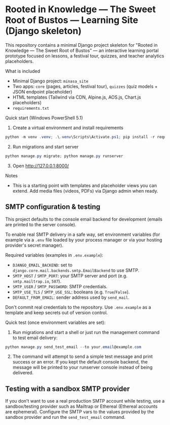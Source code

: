 # Rooted in Knowledge — The Sweet Root of Bustos — Learning Site (Django skeleton)

This repository contains a minimal Django project skeleton for "Rooted in Knowledge — The Sweet Root of Bustos" — an interactive learning portal prototype focused on lessons, a festival tour, quizzes, and teacher analytics placeholders.

What is included
- Minimal Django project: `minasa_site`
- Two apps: `core` (pages, articles, festival tour), `quizzes` (quiz models + JSON endpoint placeholder)
- HTML templates (Tailwind via CDN, Alpine.js, AOS.js, Chart.js placeholders)
- `requirements.txt`

Quick start (Windows PowerShell 5.1)

1) Create a virtual environment and install requirements

```powershell
python -m venv .venv; .\.venv\Scripts\Activate.ps1; pip install -r requirements.txt
```

2) Run migrations and start server

```powershell
python manage.py migrate; python manage.py runserver
```

3) Open http://127.0.0.1:8000/

Notes
- This is a starting point with templates and placeholder views you can extend. Add media files (videos, PDFs) via Django admin when ready.

SMTP configuration & testing
---------------------------

This project defaults to the console email backend for development (emails are printed to the server console).

To enable real SMTP delivery in a safe way, set environment variables (for example via a `.env` file loaded by your process manager or via your hosting provider's secret manager).

Required variables (examples in `.env.example`):

- `DJANGO_EMAIL_BACKEND`: set to `django.core.mail.backends.smtp.EmailBackend` to use SMTP.
- `SMTP_HOST` / `SMTP_PORT`: your SMTP server and port (e.g. `smtp.mailtrap.io`, `587`).
- `SMTP_USER` / `SMTP_PASSWORD`: SMTP credentials.
- `SMTP_USE_TLS` / `SMTP_USE_SSL`: booleans (e.g. `True`/`False`).
- `DEFAULT_FROM_EMAIL`: sender address used by `send_mail`.

Don't commit real credentials to the repository. Use `.env.example` as a template and keep secrets out of version control.

Quick test (once environment variables are set):

1. Run migrations and start a shell or just run the management command to test email delivery:

```powershell
python manage.py send_test_email --to your.email@example.com
```

2. The command will attempt to send a simple test message and print success or an error. If you kept the default console backend, the message will be printed to your runserver console instead of being delivered.

Testing with a sandbox SMTP provider
-----------------------------------

If you don't want to use a real production SMTP account while testing, use a sandbox/testing provider such as Mailtrap or Ethereal (Ethereal accounts are ephemeral). Configure the SMTP vars to the values provided by the sandbox provider and run the `send_test_email` command.

